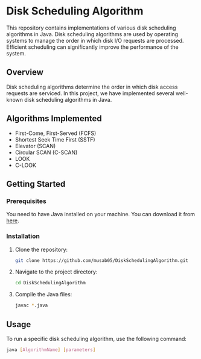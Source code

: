 # Disk Scheduling Algorithm

This repository contains implementations of various disk scheduling algorithms in Java. Disk scheduling algorithms are used by operating systems to manage the order in which disk I/O requests are processed. Efficient scheduling can significantly improve the performance of the system.

## Overview

Disk scheduling algorithms determine the order in which disk access requests are serviced. In this project, we have implemented several well-known disk scheduling algorithms in Java.

## Algorithms Implemented

- First-Come, First-Served (FCFS)
- Shortest Seek Time First (SSTF)
- Elevator (SCAN)
- Circular SCAN (C-SCAN)
- LOOK
- C-LOOK

## Getting Started

### Prerequisites

You need to have Java installed on your machine. You can download it from [here](https://www.oracle.com/java/technologies/javase-downloads.html).

### Installation

1. Clone the repository:
    ```sh
    git clone https://github.com/musab05/DiskSchedulingAlgorithm.git
    ```
2. Navigate to the project directory:
    ```sh
    cd DiskSchedulingAlgorithm
    ```
3. Compile the Java files:
    ```sh
    javac *.java
    ```

## Usage

To run a specific disk scheduling algorithm, use the following command:
```sh
java [AlgorithmName] [parameters]
